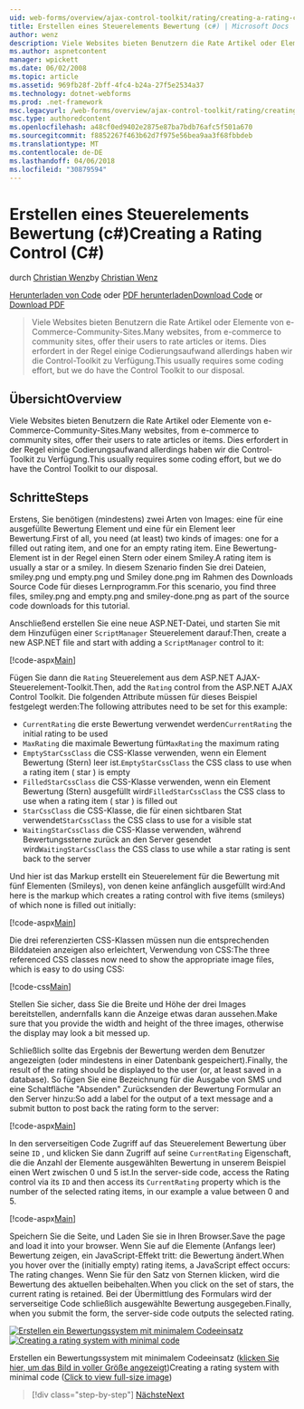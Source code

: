 ```yaml
---
uid: web-forms/overview/ajax-control-toolkit/rating/creating-a-rating-control-cs
title: Erstellen eines Steuerelements Bewertung (c#) | Microsoft Docs
author: wenz
description: Viele Websites bieten Benutzern die Rate Artikel oder Elemente von e-Commerce-Community-Sites. Dies erfordert in der Regel einige Codierungsaufwand, aber wir haben die...
ms.author: aspnetcontent
manager: wpickett
ms.date: 06/02/2008
ms.topic: article
ms.assetid: 969fb28f-2bff-4fc4-b24a-27f5e2534a37
ms.technology: dotnet-webforms
ms.prod: .net-framework
msc.legacyurl: /web-forms/overview/ajax-control-toolkit/rating/creating-a-rating-control-cs
msc.type: authoredcontent
ms.openlocfilehash: a48cf0ed9402e2875e87ba7bdb76afc5f501a670
ms.sourcegitcommit: f8852267f463b62d7f975e56bea9aa3f68fbbdeb
ms.translationtype: MT
ms.contentlocale: de-DE
ms.lasthandoff: 04/06/2018
ms.locfileid: "30879594"
---
```

<a name="creating-a-rating-control-c"></a><span data-ttu-id="dd99d-104">Erstellen eines Steuerelements Bewertung (c#)</span><span class="sxs-lookup"><span data-stu-id="dd99d-104">Creating a Rating Control (C#)</span></span>
====================
<span data-ttu-id="dd99d-105">durch [Christian Wenz](https://github.com/wenz)</span><span class="sxs-lookup"><span data-stu-id="dd99d-105">by [Christian Wenz](https://github.com/wenz)</span></span>

<span data-ttu-id="dd99d-106">[Herunterladen von Code](http://download.microsoft.com/download/9/3/f/93f8daea-bebd-4821-833b-95205389c7d0/rating0.cs.zip) oder [PDF herunterladen](http://download.microsoft.com/download/2/d/c/2dc10e34-6983-41d4-9c08-f78f5387d32b/rating0CS.pdf)</span><span class="sxs-lookup"><span data-stu-id="dd99d-106">[Download Code](http://download.microsoft.com/download/9/3/f/93f8daea-bebd-4821-833b-95205389c7d0/rating0.cs.zip) or [Download PDF](http://download.microsoft.com/download/2/d/c/2dc10e34-6983-41d4-9c08-f78f5387d32b/rating0CS.pdf)</span></span>

> <span data-ttu-id="dd99d-107">Viele Websites bieten Benutzern die Rate Artikel oder Elemente von e-Commerce-Community-Sites.</span><span class="sxs-lookup"><span data-stu-id="dd99d-107">Many websites, from e-commerce to community sites, offer their users to rate articles or items.</span></span> <span data-ttu-id="dd99d-108">Dies erfordert in der Regel einige Codierungsaufwand allerdings haben wir die Control-Toolkit zu Verfügung.</span><span class="sxs-lookup"><span data-stu-id="dd99d-108">This usually requires some coding effort, but we do have the Control Toolkit to our disposal.</span></span>


## <a name="overview"></a><span data-ttu-id="dd99d-109">Übersicht</span><span class="sxs-lookup"><span data-stu-id="dd99d-109">Overview</span></span>

<span data-ttu-id="dd99d-110">Viele Websites bieten Benutzern die Rate Artikel oder Elemente von e-Commerce-Community-Sites.</span><span class="sxs-lookup"><span data-stu-id="dd99d-110">Many websites, from e-commerce to community sites, offer their users to rate articles or items.</span></span> <span data-ttu-id="dd99d-111">Dies erfordert in der Regel einige Codierungsaufwand allerdings haben wir die Control-Toolkit zu Verfügung.</span><span class="sxs-lookup"><span data-stu-id="dd99d-111">This usually requires some coding effort, but we do have the Control Toolkit to our disposal.</span></span>

## <a name="steps"></a><span data-ttu-id="dd99d-112">Schritte</span><span class="sxs-lookup"><span data-stu-id="dd99d-112">Steps</span></span>

<span data-ttu-id="dd99d-113">Erstens, Sie benötigen (mindestens) zwei Arten von Images: eine für eine ausgefüllte Bewertung Element und eine für ein Element leer Bewertung.</span><span class="sxs-lookup"><span data-stu-id="dd99d-113">First of all, you need (at least) two kinds of images: one for a filled out rating item, and one for an empty rating item.</span></span> <span data-ttu-id="dd99d-114">Eine Bewertung-Element ist in der Regel einen Stern oder einem Smiley.</span><span class="sxs-lookup"><span data-stu-id="dd99d-114">A rating item is usually a star or a smiley.</span></span> <span data-ttu-id="dd99d-115">In diesem Szenario finden Sie drei Dateien, smiley.png und empty.png und Smiley done.png im Rahmen des Downloads Source Code für dieses Lernprogramm.</span><span class="sxs-lookup"><span data-stu-id="dd99d-115">For this scenario, you find three files, smiley.png and empty.png and smiley-done.png as part of the source code downloads for this tutorial.</span></span>

<span data-ttu-id="dd99d-116">Anschließend erstellen Sie eine neue ASP.NET-Datei, und starten Sie mit dem Hinzufügen einer `ScriptManager` Steuerelement darauf:</span><span class="sxs-lookup"><span data-stu-id="dd99d-116">Then, create a new ASP.NET file and start with adding a `ScriptManager` control to it:</span></span>

[!code-aspx[Main](creating-a-rating-control-cs/samples/sample1.aspx)]

<span data-ttu-id="dd99d-117">Fügen Sie dann die `Rating` Steuerelement aus dem ASP.NET AJAX-Steuerelement-Toolkit.</span><span class="sxs-lookup"><span data-stu-id="dd99d-117">Then, add the `Rating` control from the ASP.NET AJAX Control Toolkit.</span></span> <span data-ttu-id="dd99d-118">Die folgenden Attribute müssen für dieses Beispiel festgelegt werden:</span><span class="sxs-lookup"><span data-stu-id="dd99d-118">The following attributes need to be set for this example:</span></span>

- <span data-ttu-id="dd99d-119">`CurrentRating` die erste Bewertung verwendet werden</span><span class="sxs-lookup"><span data-stu-id="dd99d-119">`CurrentRating` the initial rating to be used</span></span>
- <span data-ttu-id="dd99d-120">`MaxRating` die maximale Bewertung für</span><span class="sxs-lookup"><span data-stu-id="dd99d-120">`MaxRating` the maximum rating</span></span>
- <span data-ttu-id="dd99d-121">`EmptyStarCssClass` die CSS-Klasse verwenden, wenn ein Element Bewertung (Stern) leer ist.</span><span class="sxs-lookup"><span data-stu-id="dd99d-121">`EmptyStarCssClass` the CSS class to use when a rating item ( star ) is empty</span></span>
- <span data-ttu-id="dd99d-122">`FilledStarCssClass` die CSS-Klasse verwenden, wenn ein Element Bewertung (Stern) ausgefüllt wird</span><span class="sxs-lookup"><span data-stu-id="dd99d-122">`FilledStarCssClass` the CSS class to use when a rating item ( star ) is filled out</span></span>
- <span data-ttu-id="dd99d-123">`StarCssClass` die CSS-Klasse, die für einen sichtbaren Stat verwendet</span><span class="sxs-lookup"><span data-stu-id="dd99d-123">`StarCssClass` the CSS class to use for a visible stat</span></span>
- <span data-ttu-id="dd99d-124">`WaitingStarCssClass` die CSS-Klasse verwenden, während Bewertungssterne zurück an den Server gesendet wird</span><span class="sxs-lookup"><span data-stu-id="dd99d-124">`WaitingStarCssClass` the CSS class to use while a star rating is sent back to the server</span></span>

<span data-ttu-id="dd99d-125">Und hier ist das Markup erstellt ein Steuerelement für die Bewertung mit fünf Elementen (Smileys), von denen keine anfänglich ausgefüllt wird:</span><span class="sxs-lookup"><span data-stu-id="dd99d-125">And here is the markup which creates a rating control with five items (smileys) of which none is filled out initially:</span></span>

[!code-aspx[Main](creating-a-rating-control-cs/samples/sample2.aspx)]

<span data-ttu-id="dd99d-126">Die drei referenzierten CSS-Klassen müssen nun die entsprechenden Bilddateien anzeigen also erleichtert, Verwendung von CSS:</span><span class="sxs-lookup"><span data-stu-id="dd99d-126">The three referenced CSS classes now need to show the appropriate image files, which is easy to do using CSS:</span></span>

[!code-css[Main](creating-a-rating-control-cs/samples/sample3.css)]

<span data-ttu-id="dd99d-127">Stellen Sie sicher, dass Sie die Breite und Höhe der drei Images bereitstellen, andernfalls kann die Anzeige etwas daran aussehen.</span><span class="sxs-lookup"><span data-stu-id="dd99d-127">Make sure that you provide the width and height of the three images, otherwise the display may look a bit messed up.</span></span>

<span data-ttu-id="dd99d-128">Schließlich sollte das Ergebnis der Bewertung werden dem Benutzer angezeigten (oder mindestens in einer Datenbank gespeichert).</span><span class="sxs-lookup"><span data-stu-id="dd99d-128">Finally, the result of the rating should be displayed to the user (or, at least saved in a database).</span></span> <span data-ttu-id="dd99d-129">So fügen Sie eine Bezeichnung für die Ausgabe von SMS und eine Schaltfläche "Absenden" Zurücksenden der Bewertung Formular an den Server hinzu:</span><span class="sxs-lookup"><span data-stu-id="dd99d-129">So add a label for the output of a text message and a submit button to post back the rating form to the server:</span></span>

[!code-aspx[Main](creating-a-rating-control-cs/samples/sample4.aspx)]

<span data-ttu-id="dd99d-130">In den serverseitigen Code Zugriff auf das Steuerelement Bewertung über seine `ID` , und klicken Sie dann Zugriff auf seine `CurrentRating` Eigenschaft, die die Anzahl der Elemente ausgewählten Bewertung in unserem Beispiel einen Wert zwischen 0 und 5 ist.</span><span class="sxs-lookup"><span data-stu-id="dd99d-130">In the server-side code, access the Rating control via its `ID` and then access its `CurrentRating` property which is the number of the selected rating items, in our example a value between 0 and 5.</span></span>

[!code-aspx[Main](creating-a-rating-control-cs/samples/sample5.aspx)]

<span data-ttu-id="dd99d-131">Speichern Sie die Seite, und Laden Sie sie in Ihren Browser.</span><span class="sxs-lookup"><span data-stu-id="dd99d-131">Save the page and load it into your browser.</span></span> <span data-ttu-id="dd99d-132">Wenn Sie auf die Elemente (Anfangs leer) Bewertung zeigen, ein JavaScript-Effekt tritt: die Bewertung ändert.</span><span class="sxs-lookup"><span data-stu-id="dd99d-132">When you hover over the (initially empty) rating items, a JavaScript effect occurs: The rating changes.</span></span> <span data-ttu-id="dd99d-133">Wenn Sie für den Satz von Sternen klicken, wird die Bewertung des aktuellen beibehalten.</span><span class="sxs-lookup"><span data-stu-id="dd99d-133">When you click on the set of stars, the current rating is retained.</span></span> <span data-ttu-id="dd99d-134">Bei der Übermittlung des Formulars wird der serverseitige Code schließlich ausgewählte Bewertung ausgegeben.</span><span class="sxs-lookup"><span data-stu-id="dd99d-134">Finally, when you submit the form, the server-side code outputs the selected rating.</span></span>


<span data-ttu-id="dd99d-135">[![Erstellen ein Bewertungssystem mit minimalem Codeeinsatz](creating-a-rating-control-cs/_static/image2.png)](creating-a-rating-control-cs/_static/image1.png)</span><span class="sxs-lookup"><span data-stu-id="dd99d-135">[![Creating a rating system with minimal code](creating-a-rating-control-cs/_static/image2.png)](creating-a-rating-control-cs/_static/image1.png)</span></span>

<span data-ttu-id="dd99d-136">Erstellen ein Bewertungssystem mit minimalem Codeeinsatz ([klicken Sie hier, um das Bild in voller Größe angezeigt](creating-a-rating-control-cs/_static/image3.png))</span><span class="sxs-lookup"><span data-stu-id="dd99d-136">Creating a rating system with minimal code ([Click to view full-size image](creating-a-rating-control-cs/_static/image3.png))</span></span>

> [!div class="step-by-step"]
> [<span data-ttu-id="dd99d-137">Nächste</span><span class="sxs-lookup"><span data-stu-id="dd99d-137">Next</span></span>](creating-a-rating-control-vb.md)
